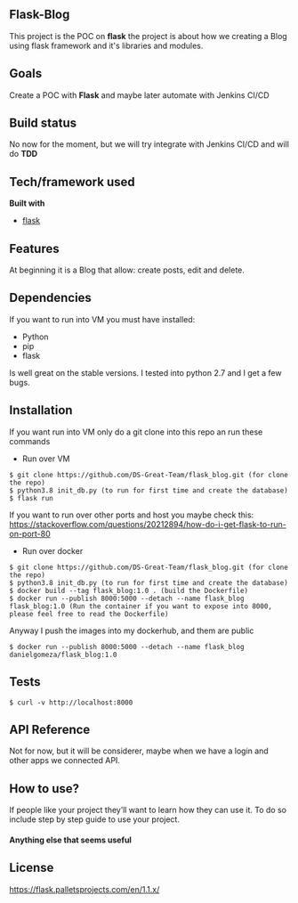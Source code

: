 ## Flask-Blog
This project is the POC on **flask** the project is about how we creating a Blog using flask framework and it's libraries and modules.

## Goals
Create a POC with **Flask** and maybe later automate with Jenkins CI/CD

## Build status
No now for the moment, but we will try integrate with Jenkins CI/CD and will do **TDD**

## Tech/framework used
<b>Built with</b>
- [flask](https://palletsprojects.com/p/flask/)

## Features
At beginning it is a Blog that allow: create posts, edit and delete.

## Dependencies
If you want to run into VM you must have installed:
* Python
* pip
* flask

Is well great on the stable versions. I tested into python 2.7 and I get a few bugs.

## Installation
If you want run into VM only do a git clone into this repo an run these commands

* Run over VM
```
$ git clone https://github.com/DS-Great-Team/flask_blog.git (for clone the repo)
$ python3.8 init_db.py (to run for first time and create the database)
$ flask run
```
If you want to run over other ports and host you maybe check this: https://stackoverflow.com/questions/20212894/how-do-i-get-flask-to-run-on-port-80

* Run over docker
```
$ git clone https://github.com/DS-Great-Team/flask_blog.git (for clone the repo)
$ python3.8 init_db.py (to run for first time and create the database)
$ docker build --tag flask_blog:1.0 . (build the Dockerfile)
$ docker run --publish 8000:5000 --detach --name flask_blog flask_blog:1.0 (Run the container if you want to expose into 8000, please feel free to read the Dockerfile)
```

Anyway I push the images into my dockerhub, and them are public
```
$ docker run --publish 8000:5000 --detach --name flask_blog danielgomeza/flask_blog:1.0
```

## Tests
```
$ curl -v http://localhost:8000
```

## API Reference
Not for now, but it will be considerer, maybe when we have a login and other apps we connected API.

## How to use?
If people like your project they’ll want to learn how they can use it. To do so include step by step guide to use your project.

#### Anything else that seems useful

## License
https://flask.palletsprojects.com/en/1.1.x/